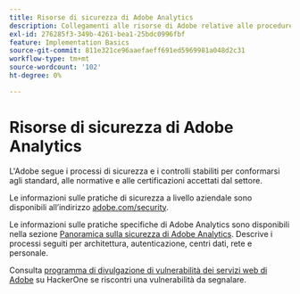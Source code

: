 ```yaml
---
title: Risorse di sicurezza di Adobe Analytics
description: Collegamenti alle risorse di Adobe relative alle procedure di sicurezza e ai piani di ripristino.
exl-id: 276285f3-349b-4261-bea1-25bdc0996fbf
feature: Implementation Basics
source-git-commit: 811e321ce96aaefaeff691ed5969981a048d2c31
workflow-type: tm+mt
source-wordcount: '102'
ht-degree: 0%

---
```


# Risorse di sicurezza di Adobe Analytics

L&#39;Adobe segue i processi di sicurezza e i controlli stabiliti per conformarsi agli standard, alle normative e alle certificazioni accettati dal settore.

Le informazioni sulle pratiche di sicurezza a livello aziendale sono disponibili all’indirizzo [adobe.com/security](https://adobe.com/security.html).

Le informazioni sulle pratiche specifiche di Adobe Analytics sono disponibili nella sezione [Panoramica sulla sicurezza di Adobe Analytics](https://www.adobe.com/content/dam/acom/en/security/pdfs/ADB-AnalyticsSecurity-WP.pdf). Descrive i processi seguiti per architettura, autenticazione, centri dati, rete e personale.

Consulta [programma di divulgazione di vulnerabilità dei servizi web di Adobe](https://hackerone.com/adobe) su HackerOne se riscontri una vulnerabilità da segnalare.
